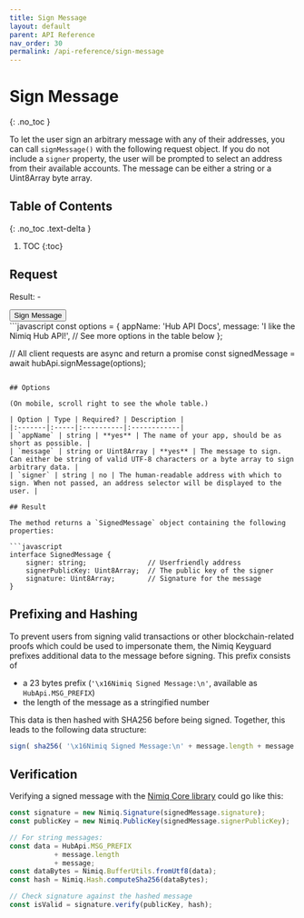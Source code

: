 ```yaml
---
title: Sign Message
layout: default
parent: API Reference
nav_order: 30
permalink: /api-reference/sign-message
---
```


# Sign Message
{: .no_toc }

To let the user sign an arbitrary message with any of their addresses, you can
call `signMessage()` with the following request object. If you do not include
a `signer` property, the user will be prompted to select an address from their
available accounts. The message can be either a string or a Uint8Array byte array.

## Table of Contents
{: .no_toc .text-delta }

1. TOC
{:toc}

## Request

<div class="code-example">
  <p>Result: <span id="output">-</span></p>
  <button id="sign-message-btn" class="btn btn-primary mb-1">Sign Message</button>

  <script src="https://cdn.jsdelivr.net/npm/@nimiq/hub-api@v1.0/dist/standalone/HubApi.standalone.umd.js"></script>
  <script>
    const hubApi = new HubApi('https://hub.nimiq-testnet.com');

    document.getElementById('sign-message-btn').addEventListener('click', async function(event) {
      const output = document.getElementById('output');

      try {
        const result = await hubApi.signMessage({
          appName: 'Hub API Docs',
          message: 'I like the Nimiq Hub API!',
        });
        output.textContent = 'Message signed by ' + result.signer;
      } catch (error) {
        output.textContent = error.message;
      }
    });
  </script>
</div>
```javascript
const options = {
  appName: 'Hub API Docs',
  message: 'I like the Nimiq Hub API!',
  // See more options in the table below
};

// All client requests are async and return a promise
const signedMessage = await hubApi.signMessage(options);
```

## Options

(On mobile, scroll right to see the whole table.)

| Option | Type | Required? | Description |
|:-------|:-----|:----------|:------------|
| `appName` | string | **yes** | The name of your app, should be as short as possible. |
| `message` | string or Uint8Array | **yes** | The message to sign. Can either be string of valid UTF-8 characters or a byte array to sign arbitrary data. |
| `signer` | string | no | The human-readable address with which to sign. When not passed, an address selector will be displayed to the user. |

## Result

The method returns a `SignedMessage` object containing the following properties:

```javascript
interface SignedMessage {
    signer: string;               // Userfriendly address
    signerPublicKey: Uint8Array;  // The public key of the signer
    signature: Uint8Array;        // Signature for the message
}
```

## Prefixing and Hashing

To prevent users from signing valid transactions or other
blockchain-related proofs which could be used to impersonate them, the
Nimiq Keyguard prefixes additional data to the message before signing.
This prefix consists of

- a 23 bytes prefix (`'\x16Nimiq Signed Message:\n'`, available as `HubApi.MSG_PREFIX`)
- the length of the message as a stringified number

This data is then hashed with SHA256 before being signed. Together, this leads
to the following data structure:

```javascript
sign( sha256( '\x16Nimiq Signed Message:\n' + message.length + message ) );
```

## Verification

Verifying a signed message with the [Nimiq Core library](https://www.npmjs.com/package/@nimiq/core)
could go like this:

```javascript
const signature = new Nimiq.Signature(signedMessage.signature);
const publicKey = new Nimiq.PublicKey(signedMessage.signerPublicKey);

// For string messages:
const data = HubApi.MSG_PREFIX
           + message.length
           + message;
const dataBytes = Nimiq.BufferUtils.fromUtf8(data);
const hash = Nimiq.Hash.computeSha256(dataBytes);

// Check signature against the hashed message
const isValid = signature.verify(publicKey, hash);
```
